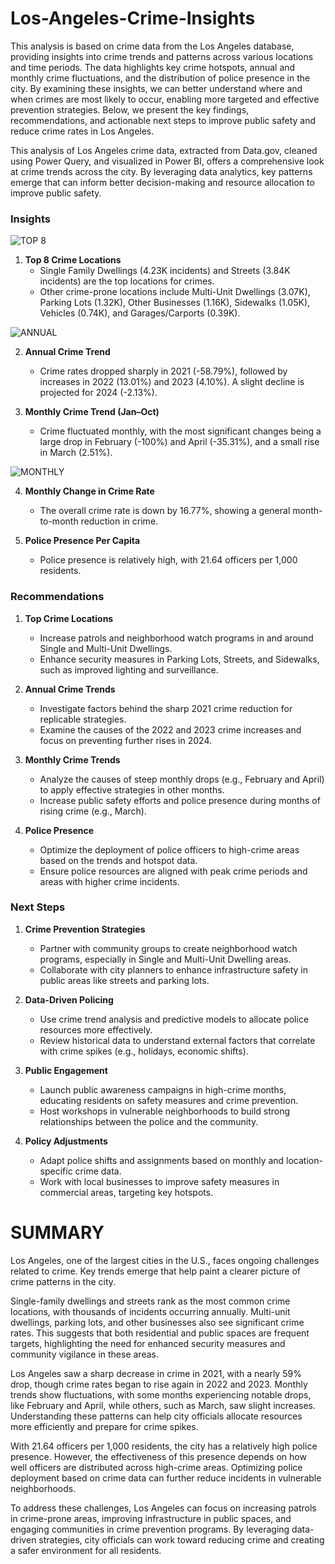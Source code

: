 # Los-Angeles-Crime-Insights

This analysis is based on crime data from the Los Angeles database, providing insights into crime trends and patterns across various locations and time periods. The data highlights key crime hotspots, annual and monthly crime fluctuations, and the distribution of police presence in the city. By examining these insights, we can better understand where and when crimes are most likely to occur, enabling more targeted and effective prevention strategies. Below, we present the key findings, recommendations, and actionable next steps to improve public safety and reduce crime rates in Los Angeles.

This analysis of Los Angeles crime data, extracted from Data.gov, cleaned using Power Query, and visualized in Power BI, offers a comprehensive look at crime trends across the city. By leveraging data analytics, key patterns emerge that can inform better decision-making and resource allocation to improve public safety.


### Insights

![TOP 8 ](https://github.com/user-attachments/assets/afdef27f-d156-4061-b80a-bc392c7168b8)

1. **Top 8 Crime Locations**
   - Single Family Dwellings (4.23K incidents) and Streets (3.84K incidents) are the top locations for crimes.
   - Other crime-prone locations include Multi-Unit Dwellings (3.07K), Parking Lots (1.32K), Other Businesses (1.16K), Sidewalks (1.05K), Vehicles (0.74K), and Garages/Carports (0.39K).

![ANNUAL](https://github.com/user-attachments/assets/89774d65-c98d-4861-a50c-3f1c499e6701)

2. **Annual Crime Trend**
   - Crime rates dropped sharply in 2021 (-58.79%), followed by increases in 2022 (13.01%) and 2023 (4.10%). A slight decline is projected for 2024 (-2.13%).


3. **Monthly Crime Trend (Jan–Oct)**
   - Crime fluctuated monthly, with the most significant changes being a large drop in February (-100%) and April (-35.31%), and a small rise in March (2.51%).


![MONTHLY](https://github.com/user-attachments/assets/91e5fc95-6326-4482-b70f-1c4bfc56adb2)

4. **Monthly Change in Crime Rate**
   - The overall crime rate is down by 16.77%, showing a general month-to-month reduction in crime.

5. **Police Presence Per Capita**
   - Police presence is relatively high, with 21.64 officers per 1,000 residents.


### Recommendations

1. **Top Crime Locations**
   - Increase patrols and neighborhood watch programs in and around Single and Multi-Unit Dwellings.
   - Enhance security measures in Parking Lots, Streets, and Sidewalks, such as improved lighting and surveillance.

2. **Annual Crime Trends**
   - Investigate factors behind the sharp 2021 crime reduction for replicable strategies.
   - Examine the causes of the 2022 and 2023 crime increases and focus on preventing further rises in 2024.
   
3. **Monthly Crime Trends**
   - Analyze the causes of steep monthly drops (e.g., February and April) to apply effective strategies in other months.
   - Increase public safety efforts and police presence during months of rising crime (e.g., March).

4. **Police Presence**
   - Optimize the deployment of police officers to high-crime areas based on the trends and hotspot data.
   - Ensure police resources are aligned with peak crime periods and areas with higher crime incidents.


### Next Steps

1. **Crime Prevention Strategies**
   - Partner with community groups to create neighborhood watch programs, especially in Single and Multi-Unit Dwelling areas.
   - Collaborate with city planners to enhance infrastructure safety in public areas like streets and parking lots.

2. **Data-Driven Policing**
   - Use crime trend analysis and predictive models to allocate police resources more effectively.
   - Review historical data to understand external factors that correlate with crime spikes (e.g., holidays, economic shifts).

3. **Public Engagement**
   - Launch public awareness campaigns in high-crime months, educating residents on safety measures and crime prevention.
   - Host workshops in vulnerable neighborhoods to build strong relationships between the police and the community.

4. **Policy Adjustments**
   - Adapt police shifts and assignments based on monthly and location-specific crime data.
   - Work with local businesses to improve safety measures in commercial areas, targeting key hotspots.


# SUMMARY

Los Angeles, one of the largest cities in the U.S., faces ongoing challenges related to crime. Key trends emerge that help paint a clearer picture of crime patterns in the city.


Single-family dwellings and streets rank as the most common crime locations, with thousands of incidents occurring annually. Multi-unit dwellings, parking lots, and other businesses also see significant crime rates. This suggests that both residential and public spaces are frequent targets, highlighting the need for enhanced security measures and community vigilance in these areas.


Los Angeles saw a sharp decrease in crime in 2021, with a nearly 59% drop, though crime rates began to rise again in 2022 and 2023. Monthly trends show fluctuations, with some months experiencing notable drops, like February and April, while others, such as March, saw slight increases. Understanding these patterns can help city officials allocate resources more efficiently and prepare for crime spikes.


With 21.64 officers per 1,000 residents, the city has a relatively high police presence. However, the effectiveness of this presence depends on how well officers are distributed across high-crime areas. Optimizing police deployment based on crime data can further reduce incidents in vulnerable neighborhoods.

To address these challenges, Los Angeles can focus on increasing patrols in crime-prone areas, improving infrastructure in public spaces, and engaging communities in crime prevention programs. By leveraging data-driven strategies, city officials can work toward reducing crime and creating a safer environment for all residents. 
